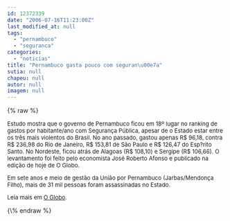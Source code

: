```yaml
---
id: 12372339
date: "2006-07-16T11:23:00Z"
last_modified_at: null
tags:
  - "pernambuco"
  - "seguranca"
categories:
  - "noticias"
title: "Pernambuco gasta pouco com seguran\u00e7a"
sutia: null
chapeu: null
autor: null
imagem: null
---
```

{\% raw %}
<p><P class=MsoNormal style=\"MARGIN: 5pt 0cm; mso-pagination: none; mso-layout-grid-align: none\"></P><FONT size=2></p>
<p><P>Estudo mostra que o governo de Pernambuco ficou em 18º lugar no ranking de gastos por habitante/ano com Segurança Pública, apesar de o Estado estar entre os três mais violentos do Brasil. No ano passado, gastou apenas R$ 96,18, contra R$ 236,98 do Rio de Janeiro, R$ 153,81 de São Paulo e R$ 126,47 do Esp?rito Santo. No Nordeste, ficou atrás de Alagoas (R$ 108,10) e Sergipe (R$ 106,66). O levantamento foi feito pelo economista José Roberto Afonso e publicado na edição de hoje de O Globo.</P></p>
<p><P>Em sete anos e meio de gestão da União por Pernambuco (Jarbas/Mendonça Filho), mais de 31 mil pessoas foram assassinadas no Estado.</P></p>
<p><P>Leia mais em <A href=\"https://oglobo.globo.com/jornal/pais/284880956.asp\">O Globo</A>.</P></FONT> </p>
{\% endraw %}